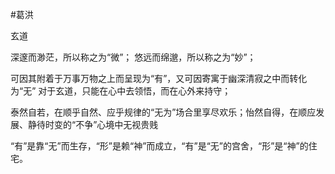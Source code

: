 #葛洪





玄道

深邃而渺茫，所以称之为“微”；
悠远而绵邈，所以称之为“妙”；

可因其附着于万事万物之上而呈现为“有”，又可因寄寓于幽深清寂之中而转化为“无”
对于玄道，只能在心中去领悟，而在心外来持守；

泰然自若，在顺乎自然、应乎规律的“无为”场合里享尽欢乐；怡然自得，在顺应发展、静待时变的“不争”心境中无视贵贱

“有”是靠“无”而生存，“形”是赖“神”而成立，“有”是“无”的宫舍，“形”是“神”的住宅。

